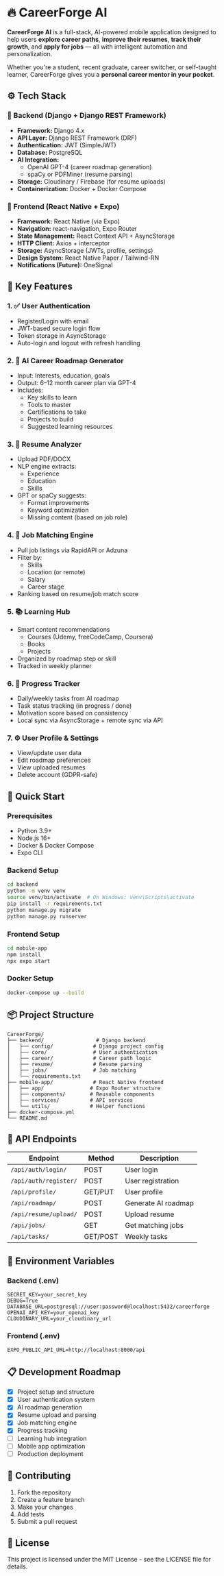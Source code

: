 # 🔥 CareerForge AI

**CareerForge AI** is a full-stack, AI-powered mobile application designed to help users **explore career paths**, **improve their resumes**, **track their growth**, and **apply for jobs** — all with intelligent automation and personalization.

Whether you're a student, recent graduate, career switcher, or self-taught learner, CareerForge gives you a **personal career mentor in your pocket**.

## ⚙️ Tech Stack

### 🧠 Backend (Django + Django REST Framework)
- **Framework:** Django 4.x
- **API Layer:** Django REST Framework (DRF)
- **Authentication:** JWT (SimpleJWT)
- **Database:** PostgreSQL
- **AI Integration:**
  - OpenAI GPT-4 (career roadmap generation)
  - spaCy or PDFMiner (resume parsing)
- **Storage:** Cloudinary / Firebase (for resume uploads)
- **Containerization:** Docker + Docker Compose

### 📱 Frontend (React Native + Expo)
- **Framework:** React Native (via Expo)
- **Navigation:** react-navigation, Expo Router
- **State Management:** React Context API + AsyncStorage
- **HTTP Client:** Axios + interceptor
- **Storage:** AsyncStorage (JWTs, profile, settings)
- **Design System:** React Native Paper / Tailwind-RN
- **Notifications (Future):** OneSignal

## 🧭 Key Features

### 1. ✅ User Authentication
- Register/Login with email
- JWT-based secure login flow
- Token storage in AsyncStorage
- Auto-login and logout with refresh handling

### 2. 🧠 AI Career Roadmap Generator
- Input: Interests, education, goals
- Output: 6–12 month career plan via GPT-4
- Includes:
  - Key skills to learn
  - Tools to master
  - Certifications to take
  - Projects to build
  - Suggested learning resources

### 3. 📄 Resume Analyzer
- Upload PDF/DOCX
- NLP engine extracts:
  - Experience
  - Education
  - Skills
- GPT or spaCy suggests:
  - Format improvements
  - Keyword optimization
  - Missing content (based on job role)

### 4. 💼 Job Matching Engine
- Pull job listings via RapidAPI or Adzuna
- Filter by:
  - Skills
  - Location (or remote)
  - Salary
  - Career stage
- Ranking based on resume/job match score

### 5. 📚 Learning Hub
- Smart content recommendations
  - Courses (Udemy, freeCodeCamp, Coursera)
  - Books
  - Projects
- Organized by roadmap step or skill
- Tracked in weekly planner

### 6. 📆 Progress Tracker
- Daily/weekly tasks from AI roadmap
- Task status tracking (in progress / done)
- Motivation score based on consistency
- Local sync via AsyncStorage + remote sync via API

### 7. ⚙️ User Profile & Settings
- View/update user data
- Edit roadmap preferences
- View uploaded resumes
- Delete account (GDPR-safe)

## 🚀 Quick Start

### Prerequisites
- Python 3.9+
- Node.js 16+
- Docker & Docker Compose
- Expo CLI

### Backend Setup
```bash
cd backend
python -m venv venv
source venv/bin/activate  # On Windows: venv\Scripts\activate
pip install -r requirements.txt
python manage.py migrate
python manage.py runserver
```

### Frontend Setup
```bash
cd mobile-app
npm install
npx expo start
```

### Docker Setup
```bash
docker-compose up --build
```

## 📦 Project Structure

```
CareerForge/
├── backend/                 # Django backend
│   ├── config/             # Django project config
│   ├── core/               # User authentication
│   ├── career/             # Career path logic
│   ├── resume/             # Resume parsing
│   ├── jobs/               # Job matching
│   └── requirements.txt
├── mobile-app/             # React Native frontend
│   ├── app/               # Expo Router structure
│   ├── components/        # Reusable components
│   ├── services/          # API services
│   └── utils/             # Helper functions
├── docker-compose.yml
└── README.md
```

## 🔑 API Endpoints

| Endpoint | Method | Description |
|----------|--------|-------------|
| `/api/auth/login/` | POST | User login |
| `/api/auth/register/` | POST | User registration |
| `/api/profile/` | GET/PUT | User profile |
| `/api/roadmap/` | POST | Generate AI roadmap |
| `/api/resume/upload/` | POST | Upload resume |
| `/api/jobs/` | GET | Get matching jobs |
| `/api/tasks/` | GET/POST | Weekly tasks |

## 🔧 Environment Variables

### Backend (.env)
```
SECRET_KEY=your_secret_key
DEBUG=True
DATABASE_URL=postgresql://user:password@localhost:5432/careerforge
OPENAI_API_KEY=your_openai_key
CLOUDINARY_URL=your_cloudinary_url
```

### Frontend (.env)
```
EXPO_PUBLIC_API_URL=http://localhost:8000/api
```

## 📋 Development Roadmap

- [x] Project setup and structure
- [x] User authentication system
- [x] AI roadmap generation
- [x] Resume upload and parsing
- [x] Job matching engine
- [x] Progress tracking
- [ ] Learning hub integration
- [ ] Mobile app optimization
- [ ] Production deployment

## 🤝 Contributing

1. Fork the repository
2. Create a feature branch
3. Make your changes
4. Add tests
5. Submit a pull request

## 📄 License

This project is licensed under the MIT License - see the LICENSE file for details. 